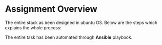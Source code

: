 # Assignment Overview

The entire stack as been designed in ubuntu OS. Below are the steps which explains the whole process:

[^1]: Git clone the repo where app resides
[^2]: Use the application source to build jar file using maven and make image from that generated jar file through **Dockerfile**
[^3]: Make **Kubernetes** cluster ready on host
[^4]: Use the created image to deploy in **pods** and expose application externally

The entire task has been automated through **Ansible** playbook.


